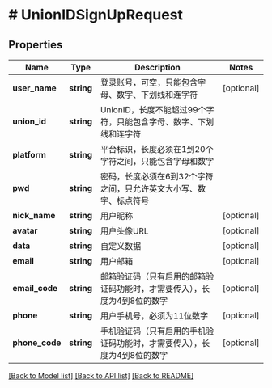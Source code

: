 # # UnionIDSignUpRequest

## Properties

Name | Type | Description | Notes
------------ | ------------- | ------------- | -------------
**user_name** | **string** | 登录账号，可空，只能包含字母、数字、下划线和连字符 | [optional]
**union_id** | **string** | UnionID，长度不能超过99个字符，只能包含字母、数字、下划线和连字符 |
**platform** | **string** | 平台标识，长度必须在1到20个字符之间，只能包含字母和数字 |
**pwd** | **string** | 密码，长度必须在6到32个字符之间，只允许英文大小写、数字、标点符号 |
**nick_name** | **string** | 用户昵称 | [optional]
**avatar** | **string** | 用户头像URL | [optional]
**data** | **string** | 自定义数据 | [optional]
**email** | **string** | 用户邮箱 | [optional]
**email_code** | **string** | 邮箱验证码（只有启用的邮箱验证码功能时，才需要传入），长度为4到8位的数字 | [optional]
**phone** | **string** | 用户手机号，必须为11位数字 | [optional]
**phone_code** | **string** | 手机验证码（只有启用的手机验证码功能时，才需要传入），长度为4到8位的数字 | [optional]

[[Back to Model list]](../../README.md#models) [[Back to API list]](../../README.md#endpoints) [[Back to README]](../../README.md)
